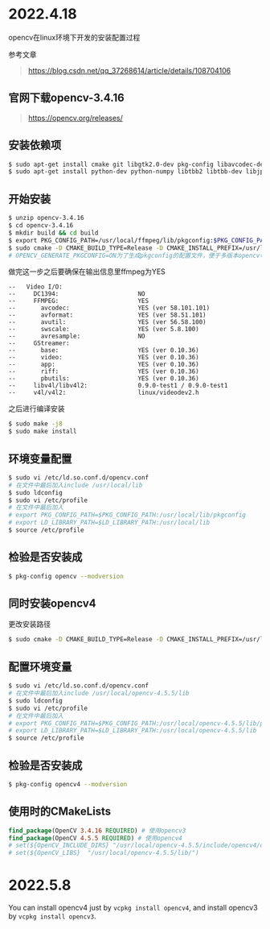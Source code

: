 # 2022.4.18

opencv在linux环境下开发的安装配置过程

参考文章

> https://blog.csdn.net/qq_37268614/article/details/108704106

## 官网下载opencv-3.4.16

> https://opencv.org/releases/


## 安装依赖项

```bash
$ sudo apt-get install cmake git libgtk2.0-dev pkg-config libavcodec-dev libavformat-dev libswscale-dev
$ sudo apt-get install python-dev python-numpy libtbb2 libtbb-dev libjpeg-dev libpng-dev libtiff-dev libjasper-dev libdc1394-22-dev ffmpeg
```

## 开始安装

```bash
$ unzip opencv-3.4.16
$ cd opencv-3.4.16
$ mkdir build && cd build
$ export PKG_CONFIG_PATH=/usr/local/ffmpeg/lib/pkgconfig:$PKG_CONFIG_PATH # ffmpeg安装路径
$ sudo cmake -D CMAKE_BUILD_TYPE=Release -D CMAKE_INSTALL_PREFIX=/usr/local -D OPENCV_GENERATE_PKGCONFIG=ON .. 
# OPENCV_GENERATE_PKGCONFIG=ON为了生成pkgconfig的配置文件，便于多版本opencv切换
```

做完这一步之后要确保在输出信息里ffmpeg为YES

```
--   Video I/O:
--     DC1394:                      NO
--     FFMPEG:                      YES
--       avcodec:                   YES (ver 58.101.101)
--       avformat:                  YES (ver 58.51.101)
--       avutil:                    YES (ver 56.58.100)
--       swscale:                   YES (ver 5.8.100)
--       avresample:                NO
--     GStreamer:                   
--       base:                      YES (ver 0.10.36)
--       video:                     YES (ver 0.10.36)
--       app:                       YES (ver 0.10.36)
--       riff:                      YES (ver 0.10.36)
--       pbutils:                   YES (ver 0.10.36)
--     libv4l/libv4l2:              0.9.0-test1 / 0.9.0-test1
--     v4l/v4l2:                    linux/videodev2.h
```

之后进行编译安装
```bash
$ sudo make -j8 
$ sudo make install
```

## 环境变量配置

```bash
$ sudo vi /etc/ld.so.conf.d/opencv.conf
# 在文件中最后加入include /usr/local/lib
$ sudo ldconfig
$ sudo vi /etc/profile
# 在文件中最后加入
# export PKG_CONFIG_PATH=$PKG_CONFIG_PATH:/usr/local/lib/pkgconfig
# export LD_LIBRARY_PATH=$LD_LIBRARY_PATH:/usr/local/lib
$ source /etc/profile
```

## 检验是否安装成

```bash
$ pkg-config opencv --modversion
```

## 同时安装opencv4

更改安装路径
```bash
$ sudo cmake -D CMAKE_BUILD_TYPE=Release -D CMAKE_INSTALL_PREFIX=/usr/local/opencv-4.5.5 -D OPENCV_GENERATE_PKGCONFIG=ON .. 
```

## 配置环境变量

```bash
$ sudo vi /etc/ld.so.conf.d/opencv.conf
# 在文件中最后加入include /usr/local/opencv-4.5.5/lib
$ sudo ldconfig
$ sudo vi /etc/profile
# 在文件中最后加入
# export PKG_CONFIG_PATH=$PKG_CONFIG_PATH:/usr/local/opencv-4.5.5/lib/pkgconfig
# export LD_LIBRARY_PATH=$LD_LIBRARY_PATH:/usr/local/opencv-4.5.5/lib
$ source /etc/profile
```

## 检验是否安装成

```bash
$ pkg-config opencv4 --modversion
``` 

## 使用时的CMakeLists

```cmake
find_package(OpenCV 3.4.16 REQUIRED) # 使用opencv3
find_package(OpenCV 4.5.5 REQUIRED) # 使用opencv4
# set(${OpenCV_INCLUDE_DIRS} "/usr/local/opencv-4.5.5/include/opencv4/opencv2/") # 或许要加这两行
# set(${OpenCV_LIBS}  "/usr/local/opencv-4.5.5/lib/")
```

# 2022.5.8

You can install opencv4 just by `vcpkg install opencv4`, and install opencv3 by `vcpkg install opencv3`.